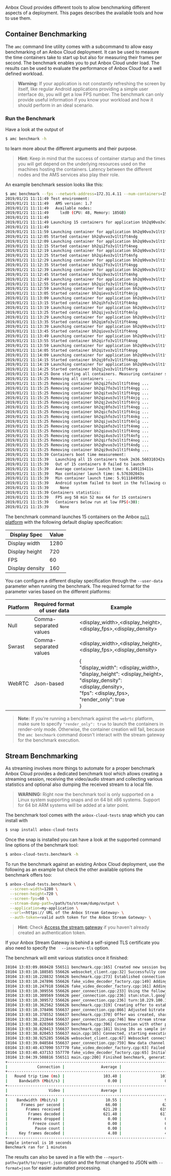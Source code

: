 Anbox Cloud provides different tools to allow benchmarking different aspects of a deployment. This pages describes the available tools and how to use them.

## Container Benchmarking

The `amc` command line utility comes with a subcommand to allow easy benchmarking of an Anbox Cloud deployment. It can be used to measure the time containers take to start up but also for measuring their frames per second. The benchmark enables you to put Anbox Cloud under load. The results can be used to evaluate the performance of Anbox Cloud for a well defined workload.

> **Warning:** If your application is not constantly refreshing the screen by itself, like regular Android applications providing a simple user interface do, you will get a low FPS number. The benchmark can only provide useful information if you know your workload and how it should perform in an ideal scenario.

### Run the Benchmark

Have a look at the output of

```bash
$ amc benchmark -h
```

to learn more about the different arguments and their purpose.

> **Hint:** Keep in mind that the success of container startup and the times you will get depend on  the underlying resources used on the machines hosting the containers. Latency between the different nodes and the AMS services also play their role.

An example benchmark session looks like this:

```bash
$ amc benchmark --fps --network-address=172.31.4.11 --num-containers=15 --containers-per-second=0.1 bh2q90vo3v1lt1ft4mlg
2019/01/21 11:11:49 Test environment:
2019/01/21 11:11:49   AMS version: 1.7
2019/01/21 11:11:49   Available nodes:
2019/01/21 11:11:49     lxd0 (CPU: 48, Memory: 185GB)
2019/01/21 11:11:49
2019/01/21 11:11:49 Launching 15 containers for application bh2q90vo3v1lt1ft4mlg with 0.1 containers per second
2019/01/21 11:11:49
2019/01/21 11:11:59 Launching container for application bh2q90vo3v1lt1ft4mlg ...
2019/01/21 11:12:05 Started container bh2qhvvo3v1lt1ft4ndg
2019/01/21 11:12:09 Launching container for application bh2q90vo3v1lt1ft4mlg ...
2019/01/21 11:12:15 Started container bh2qi2fo3v1lt1ft4neg
2019/01/21 11:12:19 Launching container for application bh2q90vo3v1lt1ft4mlg ...
2019/01/21 11:12:25 Started container bh2qi4vo3v1lt1ft4nfg
2019/01/21 11:12:29 Launching container for application bh2q90vo3v1lt1ft4mlg ...
2019/01/21 11:12:35 Started container bh2qi7fo3v1lt1ft4ngg
2019/01/21 11:12:39 Launching container for application bh2q90vo3v1lt1ft4mlg ...
2019/01/21 11:12:45 Started container bh2qi9vo3v1lt1ft4nhg
2019/01/21 11:12:49 Launching container for application bh2q90vo3v1lt1ft4mlg ...
2019/01/21 11:12:55 Started container bh2qicfo3v1lt1ft4nig
2019/01/21 11:12:59 Launching container for application bh2q90vo3v1lt1ft4mlg ...
2019/01/21 11:13:05 Started container bh2qievo3v1lt1ft4njg
2019/01/21 11:13:09 Launching container for application bh2q90vo3v1lt1ft4mlg ...
2019/01/21 11:13:15 Started container bh2qihfo3v1lt1ft4nkg
2019/01/21 11:13:19 Launching container for application bh2q90vo3v1lt1ft4mlg ...
2019/01/21 11:13:25 Started container bh2qijvo3v1lt1ft4nlg
2019/01/21 11:13:29 Launching container for application bh2q90vo3v1lt1ft4mlg ...
2019/01/21 11:13:35 Started container bh2qimfo3v1lt1ft4nmg
2019/01/21 11:13:39 Launching container for application bh2q90vo3v1lt1ft4mlg ...
2019/01/21 11:13:45 Started container bh2qiovo3v1lt1ft4nng
2019/01/21 11:13:49 Launching container for application bh2q90vo3v1lt1ft4mlg ...
2019/01/21 11:13:55 Started container bh2qirfo3v1lt1ft4nog
2019/01/21 11:13:59 Launching container for application bh2q90vo3v1lt1ft4mlg ...
2019/01/21 11:14:05 Started container bh2qitvo3v1lt1ft4npg
2019/01/21 11:14:09 Launching container for application bh2q90vo3v1lt1ft4mlg ...
2019/01/21 11:14:15 Started container bh2qj0fo3v1lt1ft4nqg
2019/01/21 11:14:19 Launching container for application bh2q90vo3v1lt1ft4mlg ...
2019/01/21 11:14:25 Started container bh2qj2vo3v1lt1ft4nrg
2019/01/21 11:14:25 Done starting all containers. Measuring container statistics for 1m0s ...
2019/01/21 11:15:25 Removing all containers ...
2019/01/21 11:15:25 Removing container bh2qi2fo3v1lt1ft4neg ...
2019/01/21 11:15:25 Removing container bh2qi7fo3v1lt1ft4ngg ...
2019/01/21 11:15:25 Removing container bh2qitvo3v1lt1ft4npg ...
2019/01/21 11:15:25 Removing container bh2qievo3v1lt1ft4njg ...
2019/01/21 11:15:25 Removing container bh2qj2vo3v1lt1ft4nrg ...
2019/01/21 11:15:25 Removing container bh2qj0fo3v1lt1ft4nqg ...
2019/01/21 11:15:25 Removing container bh2qicfo3v1lt1ft4nig ...
2019/01/21 11:15:25 Removing container bh2qihfo3v1lt1ft4nkg ...
2019/01/21 11:15:25 Removing container bh2qijvo3v1lt1ft4nlg ...
2019/01/21 11:15:25 Removing container bh2qimfo3v1lt1ft4nmg ...
2019/01/21 11:15:25 Removing container bh2qiovo3v1lt1ft4nng ...
2019/01/21 11:15:25 Removing container bh2qi4vo3v1lt1ft4nfg ...
2019/01/21 11:15:25 Removing container bh2qirfo3v1lt1ft4nog ...
2019/01/21 11:15:25 Removing container bh2qhvvo3v1lt1ft4ndg ...
2019/01/21 11:15:25 Removing container bh2qi9vo3v1lt1ft4nhg ...
2019/01/21 11:15:39 Containers boot time measurement:
2019/01/21 11:15:39   Launching all 15 containers took 2m36.560310342s
2019/01/21 11:15:39   Out of 15 containers 0 failed to launch
2019/01/21 11:15:39   Average container launch time: 6.149119411s
2019/01/21 11:15:39   Max container launch time: 6.576302043s
2019/01/21 11:15:39   Min container launch time: 5.911184959s
2019/01/21 11:15:39   Android system failed to boot in the following containers:
2019/01/21 11:15:39     None
2019/01/21 11:15:39 Containers statistics:
2019/01/21 11:15:39   FPS avg 58 min 52 max 64 for 15 containers
2019/01/21 11:15:39   Containers below run at low FPS(<30):
2019/01/21 11:15:39     None
```

The benchmark command launches 15 containers on the Anbox [`null` platform](https://discourse.ubuntu.com/t/anbox-platforms/18733) with the following default display specification:

 | Display Spec            | Value |
 | ----------------------- | ----- |
 | Display width           | 1280  |
 | Display height          | 720   |
 | FPS                     | 60    |
 | Display density         | 160   |


You can configure a different display specification through the `--user-data` parameter when running the benchmark. The required format for the parameter varies based on the different platforms:

| Platform              | Required format of user data          | Example                                                   |
| --------------------- | ------------------------------------  | --------------------------------------------------------  |
| Null                  | Comma-separated values                | <display_width>,<display_height>,<display_fps>,<display_density>  |
| Swrast                | Comma-separated values                | <display_width>,<display_height>,<display_fps>,<display_density>  |
| WebRTC                | Json-based                            | {<br>"display_width": <display_width>,<br>"display_height": <display_height>,<br>"display_density": <display_density>,<br>"fps": <display_fps>,<br>"render_only": true<br> } |

> **Note:** If you're running a benchmark against the `webrtc` platform, make sure to specify `"render_only": true` to launch the containers in render-only mode. Otherwise, the container creation will fail, because the `amc benchmark` command doesn't interact with the stream gateway for the benchmark execution.

## Stream Benchmarking

As streaming involves more things to automate for a proper benchmark Anbox Cloud provides a dedicated benchmark tool which allows creating a streaming session, receiving the video/audio stream and collecting various statistics and optional also dumping the received stream to a local file.

> **WARNING:** Right now the benchmark tool is only supported on a Linux system supporting snaps and on 64 bit x86 systems. Support for 64 bit ARM systems will be added at a later point.

The benchmark tool comes with the `anbox-cloud-tests` snap which you can install with

```bash
$ snap install anbox-cloud-tests
```

Once the snap is installed you can have a look at the supported command line options of the benchmark tool:

```bash
$ anbox-cloud-tests.benchmark -h
```

To run the benchmark against an existing Anbox Cloud deployment, use the following as an example but check the other available options the benchmark offers too:

```bash
$ anbox-cloud-tests.benchmark \
  --screen-width=1280 \
  --screen-height=720 \
  --screen-fps=60 \
  --stream-dump-path=/path/to/stream/dump/output \
  --application=my-application \
  --url=<https:// URL of the Anbox Stream Gateway> \
  --auth-token=<valid auth token for the Anbox Stream Gateway> \
```

> **Hint:** Check [Access the stream gateway](https://discourse.ubuntu.com/t/managing-stream-gateway-access/17784) if you haven't already created an authentication token.

If your Anbox Stream Gateway is behind a self-signed TLS certificate you also need to specify the `  --insecure-tls` option.

The benchmark will emit various statistics once it finished:

```bash
I0104 13:03:09.860428 556511 benchmark.cpp:165] Created new session bvpg7vbmend4td6moir0 in region cloud-0 for application bombsquad-stress-nvc
I0104 13:03:10.188585 556626 websocket_client.cpp:32] Successfully connected to websocket
I0104 13:03:10.228832 556626 benchmark.cpp:273] Established connection with stream gateway at https://10.229.100.14
I0104 13:03:10.247896 556626 fake_video_decoder_factory.cpp:149] Adding decoding support for H264
I0104 13:03:10.247918 556626 fake_video_decoder_factory.cpp:161] Adding decoding support for VP8
I0104 13:03:10.309556 556626 peer_connection.cpp:233] Using the following STUN/TURN servers:
I0104 13:03:10.309569 556626 peer_connection.cpp:236] stun:stun.l.google.com:19302
I0104 13:03:10.309572 556626 peer_connection.cpp:236] turn:10.229.100.15:5349
I0104 13:03:10.362562 556626 benchmark.cpp:319] Creating offer to establish connection with the other peer
I0104 13:03:10.378496 556637 peer_connection.cpp:866] Adjusted bitrate for all video and audio encodings on our RTP senders
I0104 13:03:10.378552 556637 benchmark.cpp:370] Offer was created, sharing with the other side
I0104 13:03:38.232844 556637 peer_connection.cpp:746] New stream stream_id added
I0104 13:03:38.820360 556637 benchmark.cpp:396] Connection with other peer is established (took 29s)
I0104 13:03:38.820413 556637 benchmark.cpp:181] Using 10s as sample interval
I0104 13:03:38.820453 556637 main.cpp:165] Connected, starting execution timeout of 1min
I0104 13:03:38.925285 556626 websocket_client.cpp:67] Websocket connection was closed
I0104 13:03:39.048584 556637 peer_connection.cpp:759] New data channel control added
E0104 13:03:40.437090 557770 fake_video_decoder_factory.cpp:63] Failed to create video dumper
I0104 13:03:40.437153 557770 fake_video_decoder_factory.cpp:65] Initialized video decoder for codec H264
I0104 13:04:39.508816 556511 main.cpp:200] Finished benchmark, generating report ...
+-----------------------------------------------------------------------------------------------------------------------------------------------------+
|             Connection |                Average |                    Min |                    Max |                 Stddev |                  Count |
+-----------------------------------------------------------------------------------------------------------------------------------------------------+
|   Round trip time (ms) |                 103.40 |                 101.00 |                 107.00 |                   2.94 |                   5.00 |
|     Bandwidth (Mbit/s) |                   0.00 |                   0.00 |                   0.00 |                   0.00 |                   5.00 |
+-----------------------------------------------------------------------------------------------------------------------------------------------------+
|                  Video |                Average |                    Min |                    Max |                 Stddev |                  Count |
+-----------------------------------------------------------------------------------------------------------------------------------------------------+
|    Bandwidth (Mbit/s)  |                  10.55 |                   9.08 |                  11.88 |                   0.95 |                   5.00 |
|      Frames per second |                  66.00 |                  62.00 |                  69.00 |                   3.29 |                   5.00 |
|        Frames received |                 621.20 |                 619.00 |                 623.00 |                   1.47 |                   5.00 |
|         Frames decoded |                 621.40 |                 617.00 |                 623.00 |                   2.24 |                   5.00 |
|         Frames dropped |                   0.00 |                   0.00 |                   0.00 |                   0.00 |                   5.00 |
|           Freeze count |                   0.00 |                   0.00 |                   0.00 |                   0.00 |                   5.00 |
|            Pause count |                   0.00 |                   0.00 |                   0.00 |                   0.00 |                   5.00 |
|     Key frames decoded |                   4.80 |                   4.00 |                   5.00 |                   0.40 |                   5.00 |
+-----------------------------------------------------------------------------------------------------------------------------------------------------+
Sample interval is 10 seconds
Benchmark ran for 1 minutes
```

The results can also be saved in a file with the `--report-path=/path/to/report.json` option and the format changed to JSON with `--format=json` for easier automated processing.
